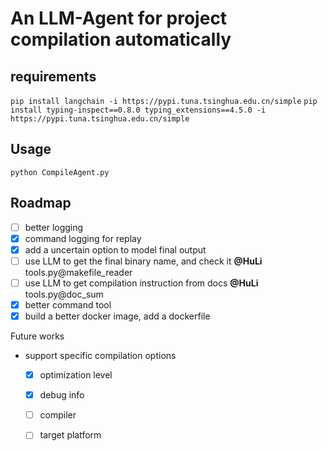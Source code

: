 # An LLM-Agent for project compilation automatically


## requirements

`pip install langchain -i https://pypi.tuna.tsinghua.edu.cn/simple`
`pip install typing-inspect==0.8.0 typing_extensions==4.5.0 -i https://pypi.tuna.tsinghua.edu.cn/simple`

## Usage

`python CompileAgent.py`

## Roadmap

- [ ] better logging
- [x] command logging for replay
- [x] add a uncertain option to model final output
- [ ] use LLM to get the final binary name, and check it **@HuLi** tools.py@makefile_reader
- [ ] use LLM to get compilation instruction from docs **@HuLi** tools.py@doc_sum
- [x] better command tool
- [x] build a better docker image, add a dockerfile

Future works
- support specific compilation options
    - [x] optimization level
    - [x] debug info
    - [ ] compiler
    - [ ] target platform



